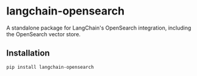 # langchain-opensearch

A standalone package for LangChain's OpenSearch integration, including the OpenSearch vector store.

## Installation
```bash
pip install langchain-opensearch